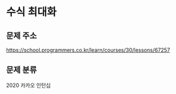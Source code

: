 # 수식 최대화

## 문제 주소
https://school.programmers.co.kr/learn/courses/30/lessons/67257

## 문제 분류
2020 카카오 인턴십
